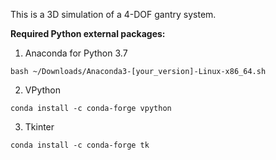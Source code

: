This is a 3D simulation of a 4-DOF gantry system.

**Required Python external packages:**

1. Anaconda for Python 3.7

```console
bash ~/Downloads/Anaconda3-[your_version]-Linux-x86_64.sh
```

2. VPython

```console
conda install -c conda-forge vpython
```

3. Tkinter

```console
conda install -c conda-forge tk
```
